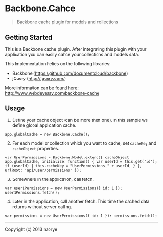 # Backbone.Cahce

> Backbone cache plugin for models and collections

## Getting Started

This is a Backbone cache plugin. After integrating this plugin with your application you can easily cahce your collections and models data.

This Implementation Relies on the following libraries:

- Backbone (https://github.com/documentcloud/backbone)
- jQuery (http://jquery.com/)

More information can be found here: <a href="http://www.webdeveasy.com/backbone-cache" target="_blank">http://www.webdeveasy.com/backbone-cache</a>

## Usage

1. Define your cache object (can be more then one). In this sample we define global application cache.

`app.globalCache = new Backbone.Cache();`

2. For each model or collection which you want to cache, set `cacheKey` and `cacheObject` properties.

`
var UserPermissions = Backbone.Model.extend({
    cacheObject: app.globalCache,
    initialize: function() {
        var userId = this.get('id');
        if (userId) {
            this.cacheKey = "UserPermissions_" + userId;
        }
    },
    urlRoot: 'api/user/permissions'
});
`

3. Somewhere in the application, call fetch.

`
var user1Permissions = new UserPermissions({ id: 1 });
user1Permissions.fetch();
`

4. Later in the application, call another fetch. This time the cached data returns without server calling.

`
var permissions = new UserPermissions({ id: 1 });
permissions.fetch();
`

* * *

Copyright (c) 2013 naorye